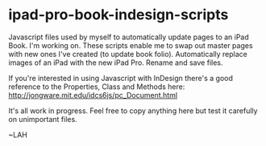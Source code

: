 # ipad-pro-book-indesign-scripts

Javascript files used by myself to automatically update pages to an iPad Book. I'm working on.
These scripts enable me to swap out master pages with new ones I've created (to update book folio).
Automatically replace images of an iPad with the new iPad Pro.
Rename and save files.

If you're interested in using Javascript with InDesign there's a good reference to the Properties, Class and Methods here:
http://jongware.mit.edu/idcs6js/pc_Document.html

It's all work in progress. Feel free to copy anything here but test it carefully on unimportant files.

~LAH

